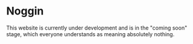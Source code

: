 # Noggin
This website is currently under development and is in the "coming soon" stage, which everyone understands as meaning absolutely nothing.
